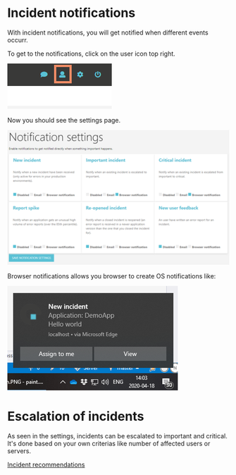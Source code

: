 Incident notifications
====================

With incident notifications, you will get notified when different events occurr.

To get to the notifications, click on the user icon top right.

![](../../../screens/features/notifications/user_settings_icon.png)

Now you should see the settings page.

![](../../../screens/features/notifications/settings.png)

Browser notifications allows you browser to create OS notifications like:

![](../../../screens/features/notifications/browser_notification.png)


# Escalation of incidents

As seen in the settings, incidents can be escalated to important and critical. It's done based on your own criterias like number of affected users or servers.

[Incident recommendations](../../recommendations)